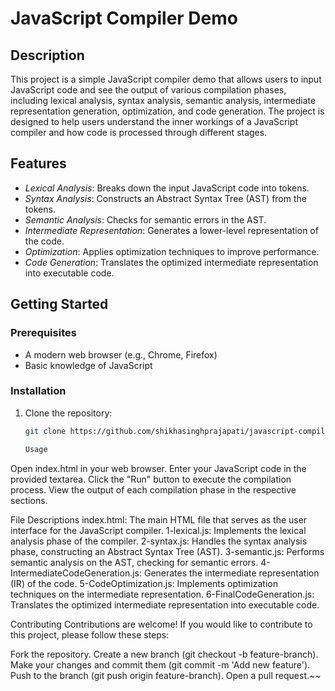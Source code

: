 # JavaScript Compiler Demo

## Description
This project is a simple JavaScript compiler demo that allows users to input JavaScript code and see the output of various compilation phases, including lexical analysis, syntax analysis, semantic analysis, intermediate representation generation, optimization, and code generation. The project is designed to help users understand the inner workings of a JavaScript compiler and how code is processed through different stages.

## Features
- *Lexical Analysis*: Breaks down the input JavaScript code into tokens.
- *Syntax Analysis*: Constructs an Abstract Syntax Tree (AST) from the tokens.
- *Semantic Analysis*: Checks for semantic errors in the AST.
- *Intermediate Representation*: Generates a lower-level representation of the code.
- *Optimization*: Applies optimization techniques to improve performance.
- *Code Generation*: Translates the optimized intermediate representation into executable code.

## Getting Started

### Prerequisites
- A modern web browser (e.g., Chrome, Firefox)
- Basic knowledge of JavaScript

### Installation
1. Clone the repository:
   ```bash
   git clone https://github.com/shikhasinghprajapati/javascript-compiler.git

   Usage
Open index.html in your web browser.
Enter your JavaScript code in the provided textarea.
Click the "Run" button to execute the compilation process.
View the output of each compilation phase in the respective sections.

File Descriptions
index.html: The main HTML file that serves as the user interface for the JavaScript compiler.
1-lexical.js: Implements the lexical analysis phase of the compiler.
2-syntax.js: Handles the syntax analysis phase, constructing an Abstract Syntax Tree (AST).
3-semantic.js: Performs semantic analysis on the AST, checking for semantic errors.
4-IntermediateCodeGeneration.js: Generates the intermediate representation (IR) of the code.
5-CodeOptimization.js: Implements optimization techniques on the intermediate representation.
6-FinalCodeGeneration.js: Translates the optimized intermediate representation into executable code.

Contributing
Contributions are welcome! If you would like to contribute to this project, please follow these steps:

Fork the repository.
Create a new branch (git checkout -b feature-branch).
Make your changes and commit them (git commit -m 'Add new feature').
Push to the branch (git push origin feature-branch).
Open a pull request.~~
